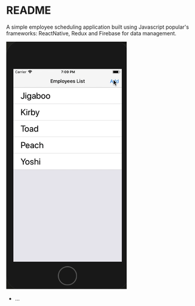 # README


A simple employee scheduling application built using Javascript popular's frameworks: ReactNative, Redux and Firebase for data management.

<img src="/src/assets/managergif.gif"/>



* ...
